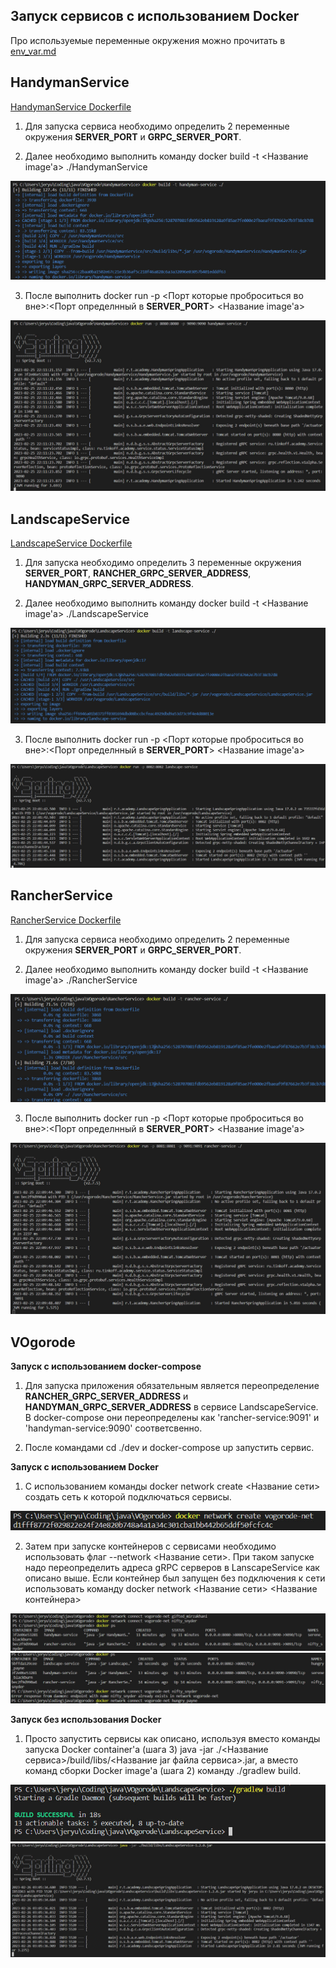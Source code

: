 ## Запуск сервисов с использованием Docker

Про используемые переменные окружения можно прочитать в [env_var.md](./env_var.md)

## HandymanService

[HandymanService Dockerfile](../HandymanService/Dockerfile)

1) Для запуска сервиса необходимо определить 2 переменные окружения **SERVER_PORT** и **GRPC_SERVER_PORT**.

2) Далее необходимо выполнить команду docker build -t <Название image'а> ./HandymanService

![./docker_photo/handyman_build.jpg](./docker_photo/handyman_build.jpg)

3) После выполнить docker run -p <Порт которые проброситься во вне>:<Порт определнный в **SERVER_PORT**> <Название image'а>

![./docker_photo/handyman_run.jpg](./docker_photo/handyman_run.jpg)

## LandscapeService

[LandscapeService Dockerfile](../LandscapeService/Dockerfile)

1) Для запуска необходимо определить 3 переменные окружения **SERVER_PORT**, **RANCHER_GRPC_SERVER_ADDRESS**, **HANDYMAN_GRPC_SERVER_ADDRESS**.

2) Далее необходимо выполнить команду docker build -t <Название image'а> ./LandscapeService

![./docker_photo/landscape_build.jpg](./docker_photo/landscape_build.jpg)

3) После выполнить docker run -p <Порт которые проброситься во вне>:<Порт определнный в **SERVER_PORT**> <Название image'а>

![./docker_photo/landscape_run.jpg](./docker_photo/landscape_run.jpg)

## RancherService

[RancherService Dockerfile](../RancherService/Dockerfile)

1) Для запуска сервиса необходимо определить 2 переменные окружения **SERVER_PORT** и **GRPC_SERVER_PORT**.

2) Далее необходимо выполнить команду docker build -t <Название image'а> ./RancherService

![./docker_photo/rancher_build.jpg](./docker_photo/rancher_build.jpg)

3) После выполнить docker run -p <Порт которые проброситься во вне>:<Порт определнный в **SERVER_PORT**> <Название image'а>

![./docker_photo/rancher_run.jpg](./docker_photo/rancher_run.jpg)

## VOgorode

**Запуск с использованием docker-compose**

1) Для запуска приложения обязательным является переопределение **RANCHER_GRPC_SERVER_ADDRESS** и **HANDYMAN_GRPC_SERVER_ADDRESS** в сервисе LandscapeService.
В docker-compose они переопределены как 'rancher-service:9091' и 'handyman-service:9090' соответсвенно. 

2) После командами cd ./dev и docker-compose up запустить сервис.

**Запуск с использованием Docker**

1) С использованием команды docker network create <Название сети> создать сеть к которой подключаться сервисы.

![./docker_photo/create_net.jpg](./docker_photo/create_net.jpg)
    
2) Затем при запуске контейнеров с сервисами необходимо использовать флаг --network <Название сети>. При таком запуске надо переопределить адреса gRPC серверов в LanscapeService как описано выше.
Если контейнер был запущен без подключения к сети использовать команду docker network <Название сети> <Название контейнера>

![./docker_photo/add_grpc_servers.jpg](./docker_photo/add_grpc_servers.jpg)
![./docker_photo/add_grpc_client.jpg](./docker_photo/add_grpc_client.jpg)
     
**Запуск без использования Docker**

1) Просто запустить сервисы как описано, используя вместо команды запуска Docker container'а (шага 3) java -jar ./<Название сервиса>/build/libs/<Название jar файла сервиса>.jar, а вместо команд сборки Docker image'а (шага 2) команду ./gradlew build.

![./gradle_photo/gradle.jpg](./gradle_photo/gradle.jpg)
![./gradle_photo/java_jar.jpg](./gradle_photo/java_jar.jpg)
